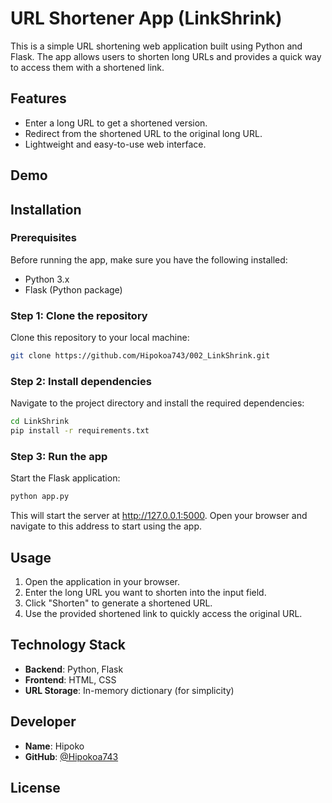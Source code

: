 # URL Shortener App (LinkShrink)

This is a simple URL shortening web application built using Python and Flask. The app allows users to shorten long URLs and provides a quick way to access them with a shortened link.

## Features

- Enter a long URL to get a shortened version.
- Redirect from the shortened URL to the original long URL.
- Lightweight and easy-to-use web interface.

## Demo

## Installation

### Prerequisites

Before running the app, make sure you have the following installed:

- Python 3.x
- Flask (Python package)

### Step 1: Clone the repository

Clone this repository to your local machine:

```bash
git clone https://github.com/Hipokoa743/002_LinkShrink.git
```

### Step 2: Install dependencies

Navigate to the project directory and install the required dependencies:

```bash
cd LinkShrink
pip install -r requirements.txt
```

### Step 3: Run the app

Start the Flask application:

```bash
python app.py
```

This will start the server at http://127.0.0.1:5000. Open your browser and navigate to this address to start using the app.

## Usage

1. Open the application in your browser.
2. Enter the long URL you want to shorten into the input field.
3. Click "Shorten" to generate a shortened URL.
4. Use the provided shortened link to quickly access the original URL.

## Technology Stack

- **Backend**: Python, Flask
- **Frontend**: HTML, CSS
- **URL Storage**: In-memory dictionary (for simplicity)

## Developer

- **Name**: Hipoko
- **GitHub**: [@Hipokoa743](https://github.com/Hipokoa743)

## License




